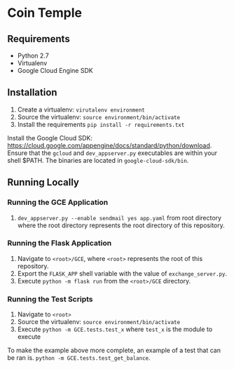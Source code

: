 # Coin Temple

## Requirements
- Python 2.7
- Virtualenv
- Google Cloud Engine SDK

## Installation
1. Create a virtualenv: `virutalenv environment`
2. Source the virtualenv: `source environment/bin/activate`
3. Install the requirements `pip install -r requirements.txt`


Install the Google Cloud SDK:
https://cloud.google.com/appengine/docs/standard/python/download. Ensure
that the `gcloud` and `dev_appserver.py` executables are within your
shell $PATH. The binaries are located in `google-cloud-sdk/bin`.

## Running Locally

### Running the GCE Application
1. `dev_appserver.py --enable sendmail yes app.yaml` from root
   directory where the root directory represents the root directory of
   this repository.

### Running the Flask Application

1. Navigate to `<root>/GCE`, where `<root>` represents the root of
   this repository.
2. Export the `FLASK_APP` shell variable with the value of
   `exchange_server.py`.
3. Execute `python -m flask run` from the `<root>/GCE` directory.

### Running the Test Scripts

1. Navigate to `<root>`
2. Source the virtualenv: `source environment/bin/activate`
3. Execute `python -m GCE.tests.test_x` where `test_x` is the module
   to execute

To make the example above more complete, an example of a test that can
be ran is. `python -m GCE.tests.test_get_balance`.

